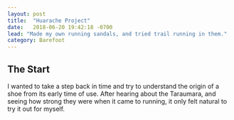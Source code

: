 ```yaml
---
layout: post
title:  "Huarache Project"
date:   2018-06-20 19:42:18 -0700
lead: "Made my own running sandals, and tried trail running in them."
category: Barefoot
---
```

## The Start

I wanted to take a step back in time and try to understand the origin of a shoe from its early time of use. After hearing about the Taraumara, and seeing how strong they were when it came to running, it only felt natural to try it out for myself.
